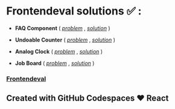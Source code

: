 
# Frontendeval solutions ✅ :

- **FAQ Component** ( [*problem*](https://frontendeval.com/questions/faq-component) , [*solution*](https://github.com/shrey-soni/Frontendeval/blob/codespace-shrey-soni-redesigned-carnival-96v7r955g9r3xq44/src/frontendeval/FAQ_Component/faq_component.js) )

- **Undoable Counter** ( [*problem*](https://frontendeval.com/questions/undoable-counter) , [*solution*](https://github.com/shrey-soni/Frontendeval/blob/codespace-shrey-soni-redesigned-carnival-96v7r955g9r3xq44/src/frontendeval/Undoable_Counter/undoable_counter.js) )

- **Analog Clock** ( [*problem*](https://frontendeval.com/questions/analog-clock) , [*solution*](https://github.com/shrey-soni/Frontendeval/blob/master/src/frontendeval/Analog_Clock/analog_clock.js) )

- **Job Board** ( [*problem*](https://frontendeval.com/questions/job-board) , [*solution*](https://github.com/shrey-soni/Frontendeval/blob/master/src/frontendeval/job_board/job_board.js) )

### [Frontendeval](https://frontendeval.com/)


## Created with GitHub Codespaces ♥️ React
